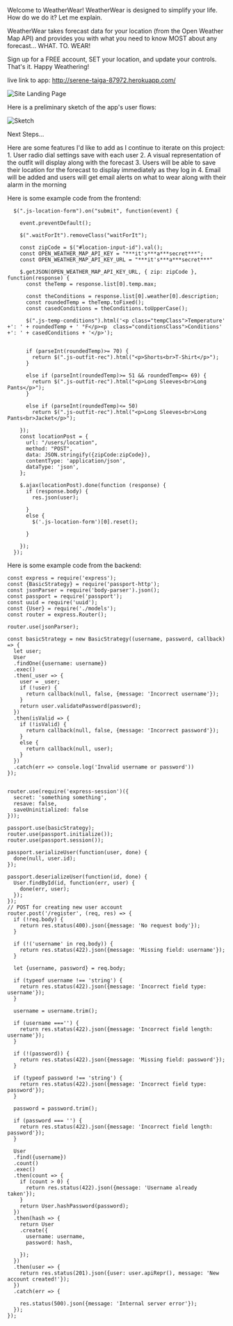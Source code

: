 Welcome to WeatherWear! WeatherWear is designed to simplify your life. How do we do it? Let me explain.



WeatherWear takes forecast data for your location (from the Open Weather Map API) and provides you with what you need to know MOST about any forecast... WHAT. TO. WEAR!



Sign up for a FREE account, SET your location, and update your controls. That's it. Happy Weathering!


live link to app: http://serene-taiga-87972.herokuapp.com/

![Site Landing Page](/public/images/weatherwearLaptop.png)

Here is a preliminary sketch of the app's user flows:

![Sketch](/public/images/weatherwearSketch.JPG)

Next Steps...

Here are some features I'd like to add as I continue to iterate on this project:
    1. User radio dial settings save with each user
    2. A visual representation of the outfit will display along with the forecast
    3. Users will be able to save their location for the forecast to display immediately as they log in
    4. Email will be added and users will get email alerts on what to wear along with their alarm in the morning

Here is some example code from the frontend:
```
  $(".js-location-form").on("submit", function(event) {

    event.preventDefault();

    $(".waitForIt").removeClass("waitForIt");

    const zipCode = $("#location-input-id").val();
    const OPEN_WEATHER_MAP_API_KEY = "***it's***a***secret***";
    const OPEN_WEATHER_MAP_API_KEY_URL = "***it's***a***secret***"

    $.getJSON(OPEN_WEATHER_MAP_API_KEY_URL, { zip: zipCode }, function(response) {
      const theTemp = response.list[0].temp.max;

      const theConditions = response.list[0].weather[0].description;
      const roundedTemp = theTemp.toFixed();
      const casedConditions = theConditions.toUpperCase();

      $(".js-temp-conditions").html('<p class="tempClass">Temperature' +': ' + roundedTemp + ' °F</p><p  class="conditionsClass">Conditions' +': ' + casedConditions + '</p>');


      if (parseInt(roundedTemp)>= 70) {
        return $(".js-outfit-rec").html("<p>Shorts<br>T-Shirt</p>");
      }

      else if (parseInt(roundedTemp)>= 51 && roundedTemp<= 69) {
        return $(".js-outfit-rec").html("<p>Long Sleeves<br>Long Pants</p>");
      }

      else if (parseInt(roundedTemp)<= 50) 
        return $(".js-outfit-rec").html("<p>Long Sleeves<br>Long Pants<br>Jacket</p>");

    });
    const locationPost = {
      url: "/users/location",
      method: "POST",
      data: JSON.stringify({zipCode:zipCode}),
      contentType: 'application/json',
      dataType: 'json',
    };

    $.ajax(locationPost).done(function (response) {
      if (response.body) {
        res.json(user);

      }
      else {
        $('.js-location-form')[0].reset();
        
      }

    });
  });
```

Here is some example code from the backend:
```
const express = require('express');
const {BasicStrategy} = require('passport-http');
const jsonParser = require('body-parser').json();
const passport = require('passport');
const uuid = require('uuid');
const {User} = require('./models');
const router = express.Router();

router.use(jsonParser);

const basicStrategy = new BasicStrategy((username, password, callback) => {
  let user;
  User
  .findOne({username: username})
  .exec()
  .then(_user => {
    user = _user;
    if (!user) {
      return callback(null, false, {message: 'Incorrect username'});
    }
    return user.validatePassword(password);
  })
  .then(isValid => {
    if (!isValid) {
      return callback(null, false, {message: 'Incorrect password'});
    }
    else {
      return callback(null, user);
    }
  })
  .catch(err => console.log('Invalid username or password'))
});


router.use(require('express-session')({
  secret: 'something something',
  resave: false,
  saveUninitialized: false
}));

passport.use(basicStrategy);
router.use(passport.initialize());
router.use(passport.session());

passport.serializeUser(function(user, done) {
  done(null, user.id);
});

passport.deserializeUser(function(id, done) {
  User.findById(id, function(err, user) {
    done(err, user);
  });
});
// POST for creating new user account
router.post('/register', (req, res) => {
  if (!req.body) {
    return res.status(400).json({message: 'No request body'});
  }

  if (!('username' in req.body)) {
    return res.status(422).json({message: 'Missing field: username'});
  }

  let {username, password} = req.body;

  if (typeof username !== 'string') {
    return res.status(422).json({message: 'Incorrect field type: username'});
  }

  username = username.trim();

  if (username ==='') {
    return res.status(422).json({message: 'Incorrect field length: username'});
  }

  if (!(password)) {
    return res.status(422).json({message: 'Missing field: password'});
  }

  if (typeof password !== 'string') {
    return res.status(422).json({message: 'Incorrect field type: password'});
  }

  password = password.trim();

  if (password === '') {
    return res.status(422).json({message: 'Incorrect field length: password'});
  }

  User
  .find({username})
  .count()
  .exec()
  .then(count => {
    if (count > 0) {
      return res.status(422).json({message: 'Username already taken'});
    }
    return User.hashPassword(password);
  })
  .then(hash => {
    return User
    .create({
      username: username,
      password: hash,

    });
  })
  .then(user => {
    return res.status(201).json({user: user.apiRepr(), message: 'New account created!'});
  })
  .catch(err => {

    res.status(500).json({message: 'Internal server error'});
  });
});
```









